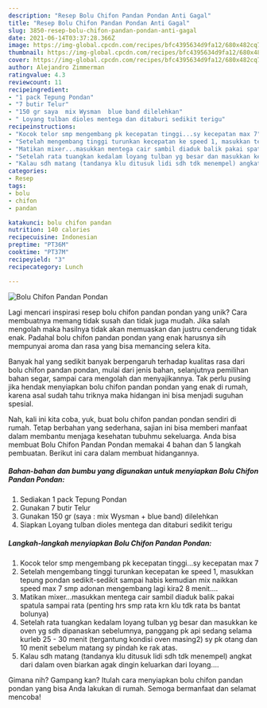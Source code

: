 ```yaml
---
description: "Resep Bolu Chifon Pandan Pondan Anti Gagal"
title: "Resep Bolu Chifon Pandan Pondan Anti Gagal"
slug: 3850-resep-bolu-chifon-pandan-pondan-anti-gagal
date: 2021-06-14T03:37:28.366Z
image: https://img-global.cpcdn.com/recipes/bfc4395634d9fa12/680x482cq70/bolu-chifon-pandan-pondan-foto-resep-utama.jpg
thumbnail: https://img-global.cpcdn.com/recipes/bfc4395634d9fa12/680x482cq70/bolu-chifon-pandan-pondan-foto-resep-utama.jpg
cover: https://img-global.cpcdn.com/recipes/bfc4395634d9fa12/680x482cq70/bolu-chifon-pandan-pondan-foto-resep-utama.jpg
author: Alejandro Zimmerman
ratingvalue: 4.3
reviewcount: 11
recipeingredient:
- "1 pack Tepung Pondan"
- "7 butir Telur"
- "150 gr saya  mix Wysman  blue band dilelehkan"
- " Loyang tulban dioles mentega dan ditaburi sedikit terigu"
recipeinstructions:
- "Kocok telor smp mengembang pk kecepatan tinggi...sy kecepatan max 7"
- "Setelah mengembang tinggi turunkan kecepatan ke speed 1, masukkan tepung pondan sedikit-sedikit sampai habis kemudian mix naikkan speed max 7 smp adonan mengembang lagi kira2 8 menit...."
- "Matikan mixer...masukkan mentega cair sambil diaduk balik pakai spatula sampai rata (penting hrs smp rata krn klu tdk rata bs bantat bolunya)"
- "Setelah rata tuangkan kedalam loyang tulban yg besar dan masukkan ke oven yg sdh dipanaskan sebelumnya, panggang pk api sedang selama kurleb 25 - 30 menit (tergantung kondisi oven masing2) sy pk otang dan 10 menit sebelum matang sy pindah ke rak atas."
- "Kalau sdh matang (tandanya klu ditusuk lidi sdh tdk menempel) angkat dari dalam oven biarkan agak dingin keluarkan dari loyang...."
categories:
- Resep
tags:
- bolu
- chifon
- pandan

katakunci: bolu chifon pandan 
nutrition: 140 calories
recipecuisine: Indonesian
preptime: "PT36M"
cooktime: "PT37M"
recipeyield: "3"
recipecategory: Lunch

---
```



![Bolu Chifon Pandan Pondan](https://img-global.cpcdn.com/recipes/bfc4395634d9fa12/680x482cq70/bolu-chifon-pandan-pondan-foto-resep-utama.jpg)

Lagi mencari inspirasi resep bolu chifon pandan pondan yang unik? Cara membuatnya memang tidak susah dan tidak juga mudah. Jika salah mengolah maka hasilnya tidak akan memuaskan dan justru cenderung tidak enak. Padahal bolu chifon pandan pondan yang enak harusnya sih mempunyai aroma dan rasa yang bisa memancing selera kita.

Banyak hal yang sedikit banyak berpengaruh terhadap kualitas rasa dari bolu chifon pandan pondan, mulai dari jenis bahan, selanjutnya pemilihan bahan segar, sampai cara mengolah dan menyajikannya. Tak perlu pusing jika hendak menyiapkan bolu chifon pandan pondan yang enak di rumah, karena asal sudah tahu triknya maka hidangan ini bisa menjadi suguhan spesial.




Nah, kali ini kita coba, yuk, buat bolu chifon pandan pondan sendiri di rumah. Tetap berbahan yang sederhana, sajian ini bisa memberi manfaat dalam membantu menjaga kesehatan tubuhmu sekeluarga. Anda bisa membuat Bolu Chifon Pandan Pondan memakai 4 bahan dan 5 langkah pembuatan. Berikut ini cara dalam membuat hidangannya.

<!--inarticleads1-->

##### Bahan-bahan dan bumbu yang digunakan untuk menyiapkan Bolu Chifon Pandan Pondan:

1. Sediakan 1 pack Tepung Pondan
1. Gunakan 7 butir Telur
1. Gunakan 150 gr (saya : mix Wysman + blue band) dilelehkan
1. Siapkan  Loyang tulban dioles mentega dan ditaburi sedikit terigu




<!--inarticleads2-->

##### Langkah-langkah menyiapkan Bolu Chifon Pandan Pondan:

1. Kocok telor smp mengembang pk kecepatan tinggi...sy kecepatan max 7
1. Setelah mengembang tinggi turunkan kecepatan ke speed 1, masukkan tepung pondan sedikit-sedikit sampai habis kemudian mix naikkan speed max 7 smp adonan mengembang lagi kira2 8 menit....
1. Matikan mixer...masukkan mentega cair sambil diaduk balik pakai spatula sampai rata (penting hrs smp rata krn klu tdk rata bs bantat bolunya)
1. Setelah rata tuangkan kedalam loyang tulban yg besar dan masukkan ke oven yg sdh dipanaskan sebelumnya, panggang pk api sedang selama kurleb 25 - 30 menit (tergantung kondisi oven masing2) sy pk otang dan 10 menit sebelum matang sy pindah ke rak atas.
1. Kalau sdh matang (tandanya klu ditusuk lidi sdh tdk menempel) angkat dari dalam oven biarkan agak dingin keluarkan dari loyang....




Gimana nih? Gampang kan? Itulah cara menyiapkan bolu chifon pandan pondan yang bisa Anda lakukan di rumah. Semoga bermanfaat dan selamat mencoba!
